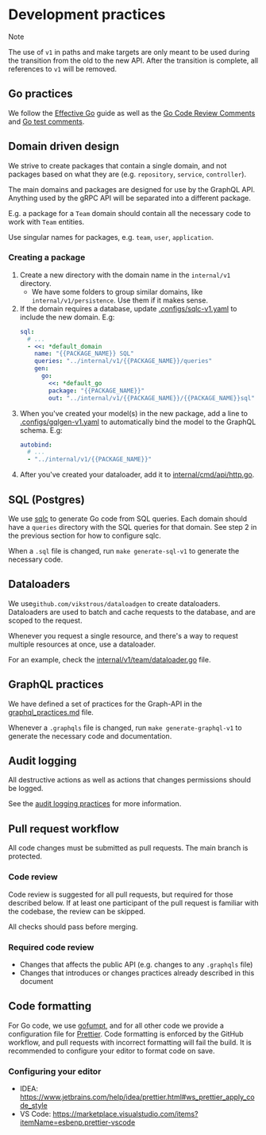 # Development practices

> [!NOTE]
> The use of `v1` in paths and make targets are only meant to be used during the transition from the old to the new API.
> After the transition is complete, all references to `v1` will be removed.

## Go practices

We follow the [Effective Go](https://golang.org/doc/effective_go.html) guide as well as the [Go Code Review Comments](https://go.dev/wiki/CodeReviewComments) and [Go test comments](https://go.dev/wiki/TestComments).

## Domain driven design

We strive to create packages that contain a single domain, and not packages based on what they are (e.g. `repository`, `service`, `controller`).

The main domains and packages are designed for use by the GraphQL API.
Anything used by the gRPC API will be separated into a different package.

E.g. a package for a `Team` domain should contain all the necessary code to work with `Team` entities.

Use singular names for packages, e.g. `team`, `user`, `application`.

### Creating a package

1. Create a new directory with the domain name in the `internal/v1` directory.
   - We have some folders to group similar domains, like `internal/v1/persistence`.
     Use them if it makes sense.
2. If the domain requires a database, update [.configs/sqlc-v1.yaml](../.configs/sqlc-v1.yaml) to include the new domain.
   E.g:
   ```yaml
   sql:
     # ...
     - <<: *default_domain
       name: "{{PACKAGE_NAME}} SQL"
       queries: "../internal/v1/{{PACKAGE_NAME}}/queries"
       gen:
         go:
           <<: *default_go
           package: "{{PACKAGE_NAME}}"
           out: "../internal/v1/{{PACKAGE_NAME}}/{{PACKAGE_NAME}}sql"
   ```
3. When you've created your model(s) in the new package, add a line to [.configs/gqlgen-v1.yaml](../.configs/gqlgen-v1.yaml) to automatically bind the model to the GraphQL schema.
   E.g:
   ```yaml
   autobind:
     # ...
     - "../internal/v1/{{PACKAGE_NAME}}"
   ```
4. After you've created your dataloader, add it to [internal/cmd/api/http.go](../internal/cmd/api/http.go).

## SQL (Postgres)

We use [sqlc](https://sqlc.dev) to generate Go code from SQL queries.
Each domain should have a `queries` directory with the SQL queries for that domain.
See step 2 in the previous section for how to configure sqlc.

When a `.sql` file is changed, run `make generate-sql-v1` to generate the necessary code.

## Dataloaders

We use`github.com/vikstrous/dataloadgen` to create dataloaders.
Dataloaders are used to batch and cache requests to the database, and are scoped to the request.

Whenever you request a single resource, and there's a way to request multiple resources at once, use a dataloader.

For an example, check the [internal/v1/team/dataloader.go](../internal/v1/team/dataloader.go) file.

## GraphQL practices

We have defined a set of practices for the Graph-API in the [graphql_practices.md](graphql_practices.md) file.

Whenever a `.graphqls` file is changed, run `make generate-graphql-v1` to generate the necessary code and documentation.

## Audit logging

All destructive actions as well as actions that changes permissions should be logged.

See the [audit logging practices](audit_events.md) for more information.

## Pull request workflow

All code changes must be submitted as pull requests.
The main branch is protected.

### Code review

Code review is suggested for all pull requests, but required for those described below.
If at least one participant of the pull request is familiar with the codebase, the review can be skipped.

All checks should pass before merging.

### Required code review

- Changes that affects the public API (e.g. changes to any `.graphqls` file)
- Changes that introduces or changes practices already described in this document

## Code formatting

For Go code, we use [gofumpt](https://github.com/mvdan/gofumpt), and for all other code we provide a configuration file for [Prettier](https://prettier.io/).
Code formatting is enforced by the GitHub workflow, and pull requests with incorrect formatting will fail the build.
It is recommended to configure your editor to format code on save.

### Configuring your editor

- IDEA: https://www.jetbrains.com/help/idea/prettier.html#ws_prettier_apply_code_style
- VS Code: https://marketplace.visualstudio.com/items?itemName=esbenp.prettier-vscode
